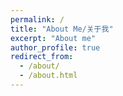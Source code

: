 ```yaml
---
permalink: /
title: "About Me/关于我"
excerpt: "About me"
author_profile: true
redirect_from: 
  - /about/
  - /about.html
---
```


